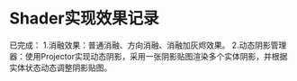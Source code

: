 # Shader实现效果记录

已完成：
1.消融效果：普通消融、方向消融、消融加灰烬效果。
2.动态阴影管理器：使用Projector实现动态阴影，采用一张阴影贴图渲染多个实体阴影，并根据实体状态动态调整阴影贴图。
